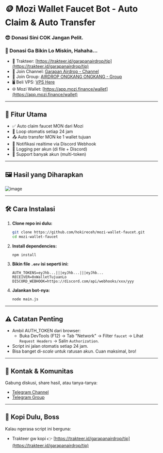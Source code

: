 
# 🪙 Mozi Wallet Faucet Bot - Auto Claim & Auto Transfer

### 😎 Donasi Sini COK Jangan Pelit.
### 💸 Donasi Ga Bikin Lo Miskin, Hahaha...

- 🍵 Trakteer: [https://trakteer.id/garapanairdrop/tip](https://trakteer.id/garapanairdrop/tip)
- 📢 Join Channel: [Garapan Airdrop - Channel](https://t.me/garapanairdrop_indonesia)
- 💬 Join Group: [AIRDROP ONGKANG ONGKANG - Group](https://t.me/ongkang_ongkang)
- 🖥️ Beli VPS: [VPS Here](https://bit.ly/vps-here)
- 🌐 Mozi Wallet: [https://app.mozi.finance/wallet](https://app.mozi.finance/wallet)

---

## 🎯 Fitur Utama

- ✅ Auto claim faucet MON dari Mozi
- 🔁 Loop otomatis setiap 24 jam
- 📤 Auto transfer MON ke 1 wallet tujuan
- 🔔 Notifikasi realtime via Discord Webhook
- 📄 Logging per akun (di file + Discord)
- 🔐 Support banyak akun (multi-token)

---

## 🖼️ Hasil yang Diharapkan

![image](https://github.com/user-attachments/assets/24143a3a-8cd8-44f0-b297-b415d03b0646)

---

## 🛠️ Cara Instalasi

1. **Clone repo ini dulu:**
   ```bash
   git clone https://github.com/hokireceh/mozi-wallet-faucet.git
   cd mozi-wallet-faucet
   ```

2. **Install dependencies:**
   ```bash
   npm install
   ```

3. **Bikin file `.env` isi seperti ini:**
   ```env
   AUTH_TOKENS=eyJhb...|||eyJhb...|||eyJhb...
   RECEIVER=0xWalletTujuanLo
   DISCORD_WEBHOOK=https://discord.com/api/webhooks/xxx/yyy
   ```

4. **Jalankan bot-nya:**
   ```bash
   node main.js
   ```

---

## ⚠️ Catatan Penting

- Ambil AUTH_TOKEN dari browser:
  - Buka DevTools (F12) → Tab "Network" → Filter `faucet` → Lihat `Request Headers` → Salin `Authorization`.
- Script ini jalan otomatis setiap 24 jam.
- Bisa banget di-*scale* untuk ratusan akun. Cuan maksimal, bro!

---

## 🤝 Kontak & Komunitas

Gabung diskusi, share hasil, atau tanya-tanya:
- [Telegram Channel](https://t.me/garapanairdrop_indonesia)
- [Telegram Group](https://t.me/ongkang_ongkang)

---

## 🧉 Kopi Dulu, Boss

Kalau ngerasa script ini berguna:
- Trakteer gw kopi 👉 [https://trakteer.id/garapanairdrop/tip](https://trakteer.id/garapanairdrop/tip)

